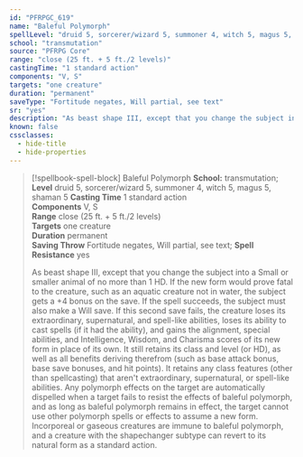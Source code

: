 ```yaml
---
id: "PFRPGC_619"
name: "Baleful Polymorph"
spellLevel: "druid 5, sorcerer/wizard 5, summoner 4, witch 5, magus 5, shaman 5"
school: "transmutation"
source: "PFRPG Core"
range: "close (25 ft. + 5 ft./2 levels)"
castingTime: "1 standard action"
components: "V, S"
targets: "one creature"
duration: "permanent"
saveType: "Fortitude negates, Will partial, see text"
sr: "yes"
description: "As beast shape III, except that you change the subject into a Small or smaller animal of no more than 1 HD. If the new form would prove fatal to the creature, such as an aquatic creature not in water, the subject gets a +4 bonus on the save.  If the spell succeeds, the subject must also make a Will save. If this second save fails, the creature loses its extraordinary, supernatural, and spell-like abilities, loses its ability to cast spells (if it had the ability), and gains the alignment, special abilities, and Intelligence, Wisdom, and Charisma scores of its new form in place of its own. It still retains its class and level (or HD), as well as all benefits deriving therefrom (such as base attack bonus, base save bonuses, and hit points). It retains any class features (other than spellcasting) that aren't extraordinary, supernatural, or spell-like abilities.  Any polymorph effects on the target are automatically dispelled when a target fails to resist the effects of baleful polymorph, and as long as baleful polymorph remains in effect, the target cannot use other polymorph spells or effects to assume a new form. Incorporeal or gaseous creatures are immune to baleful polymorph, and a creature with the shapechanger subtype can revert to its natural form as a standard action."
known: false
cssclasses:
  - hide-title
  - hide-properties
---
```


> [!spellbook-spell-block] Baleful Polymorph
> **School:** transmutation; **Level** druid 5, sorcerer/wizard 5, summoner 4, witch 5, magus 5, shaman 5
> **Casting Time** 1 standard action  
> **Components** V, S  
> **Range** close (25 ft. + 5 ft./2 levels)  
> **Targets** one creature  
> **Duration** permanent  
> **Saving Throw** Fortitude negates, Will partial, see text; **Spell Resistance** yes
> 
> As beast shape III, except that you change the subject into a Small or smaller animal of no more than 1 HD. If the new form would prove fatal to the creature, such as an aquatic creature not in water, the subject gets a +4 bonus on the save.  If the spell succeeds, the subject must also make a Will save. If this second save fails, the creature loses its extraordinary, supernatural, and spell-like abilities, loses its ability to cast spells (if it had the ability), and gains the alignment, special abilities, and Intelligence, Wisdom, and Charisma scores of its new form in place of its own. It still retains its class and level (or HD), as well as all benefits deriving therefrom (such as base attack bonus, base save bonuses, and hit points). It retains any class features (other than spellcasting) that aren't extraordinary, supernatural, or spell-like abilities.  Any polymorph effects on the target are automatically dispelled when a target fails to resist the effects of baleful polymorph, and as long as baleful polymorph remains in effect, the target cannot use other polymorph spells or effects to assume a new form. Incorporeal or gaseous creatures are immune to baleful polymorph, and a creature with the shapechanger subtype can revert to its natural form as a standard action.